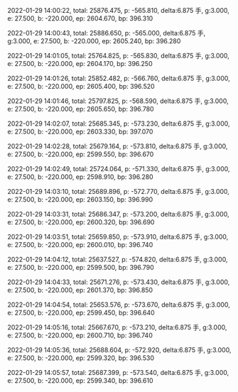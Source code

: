 2022-01-29 14:00:22, total: 25876.475, p: -565.810, delta:6.875 手, g:3.000, e: 27.500, b: -220.000, ep: 2604.670, bp: 396.310

2022-01-29 14:00:43, total: 25886.650, p: -565.000, delta:6.875 手, g:3.000, e: 27.500, b: -220.000, ep: 2605.240, bp: 396.280

2022-01-29 14:01:05, total: 25764.825, p: -565.830, delta:6.875 手, g:3.000, e: 27.500, b: -220.000, ep: 2604.170, bp: 396.250

2022-01-29 14:01:26, total: 25852.482, p: -566.760, delta:6.875 手, g:3.000, e: 27.500, b: -220.000, ep: 2605.400, bp: 396.520

2022-01-29 14:01:46, total: 25797.825, p: -568.590, delta:6.875 手, g:3.000, e: 27.500, b: -220.000, ep: 2605.650, bp: 396.780

2022-01-29 14:02:07, total: 25685.345, p: -573.230, delta:6.875 手, g:3.000, e: 27.500, b: -220.000, ep: 2603.330, bp: 397.070

2022-01-29 14:02:28, total: 25679.164, p: -573.810, delta:6.875 手, g:3.000, e: 27.500, b: -220.000, ep: 2599.550, bp: 396.670

2022-01-29 14:02:49, total: 25724.064, p: -571.330, delta:6.875 手, g:3.000, e: 27.500, b: -220.000, ep: 2598.910, bp: 396.280

2022-01-29 14:03:10, total: 25689.896, p: -572.770, delta:6.875 手, g:3.000, e: 27.500, b: -220.000, ep: 2603.150, bp: 396.990

2022-01-29 14:03:31, total: 25686.347, p: -573.200, delta:6.875 手, g:3.000, e: 27.500, b: -220.000, ep: 2600.320, bp: 396.690

2022-01-29 14:03:51, total: 25659.850, p: -573.910, delta:6.875 手, g:3.000, e: 27.500, b: -220.000, ep: 2600.010, bp: 396.740

2022-01-29 14:04:12, total: 25637.527, p: -574.820, delta:6.875 手, g:3.000, e: 27.500, b: -220.000, ep: 2599.500, bp: 396.790

2022-01-29 14:04:33, total: 25671.276, p: -573.430, delta:6.875 手, g:3.000, e: 27.500, b: -220.000, ep: 2601.370, bp: 396.850

2022-01-29 14:04:54, total: 25653.576, p: -573.670, delta:6.875 手, g:3.000, e: 27.500, b: -220.000, ep: 2599.450, bp: 396.640

2022-01-29 14:05:16, total: 25667.670, p: -573.210, delta:6.875 手, g:3.000, e: 27.500, b: -220.000, ep: 2600.710, bp: 396.740

2022-01-29 14:05:36, total: 25688.604, p: -572.920, delta:6.875 手, g:3.000, e: 27.500, b: -220.000, ep: 2599.320, bp: 396.530

2022-01-29 14:05:57, total: 25687.399, p: -573.540, delta:6.875 手, g:3.000, e: 27.500, b: -220.000, ep: 2599.340, bp: 396.610